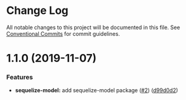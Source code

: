 # Change Log

All notable changes to this project will be documented in this file.
See [Conventional Commits](https://conventionalcommits.org) for commit guidelines.

# 1.1.0 (2019-11-07)


### Features

* **sequelize-model:** add sequelize-model package ([#2](https://github.com/venn-city/graphql-clou/issues/2)) ([d99d0d2](https://github.com/venn-city/graphql-clou/commit/d99d0d253c527a0ecc9089bb8fce20eb60b961d3))
